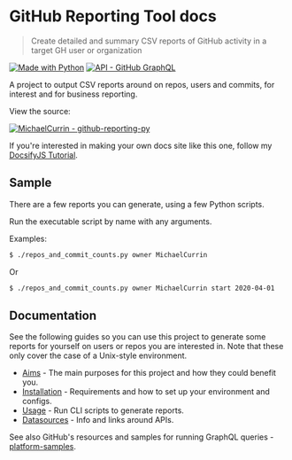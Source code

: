 # GitHub Reporting Tool docs
> Create detailed and summary CSV reports of GitHub activity in a target GH user or organization

[![Made with Python](https://img.shields.io/badge/Python->=3.6-blue?logo=python&logoColor=white)](https://python.org)
[![API - GitHub GraphQL](https://img.shields.io/badge/GitHub_API-V4_GraphQL-blue?logo=github)](https://graphql.github.io/)

A project to output CSV reports around on repos, users and commits, for interest and for business reporting.

View the source:

[![MichaelCurrin - github-reporting-py](https://img.shields.io/static/v1?label=MichaelCurrin&message=github-reporting-py&color=blue&logo=github)](https://github.com/MichaelCurrin/github-reporting-py)

If you're interested in making your own docs site like this one, follow my [DocsifyJS Tutorial](https://michaelcurrin.github.io/docsify-js-tutorial/).


## Sample

There are a few reports you can generate, using a few Python scripts.

Run the executable script by name with any arguments.

Examples:

```bash
$ ./repos_and_commit_counts.py owner MichaelCurrin
```

Or

```bash
$ ./repos_and_commit_counts.py owner MichaelCurrin start 2020-04-01
```


## Documentation

See the following guides so you can use this project to generate some reports for yourself on users or repos you are interested in. Note that these only cover the case of a Unix-style environment.

- [Aims](/aims.md) - The main purposes for this project and how they could benefit you.
- [Installation](/installation.md) - Requirements and how to set up your environment and configs.
- [Usage](/usage.md) - Run CLI scripts to generate reports.
- [Datasources](/datasources.md) - Info and links around APIs.

See also GitHub's resources and samples for running GraphQL queries - [platform-samples](https://github.com/github/platform-samples/tree/master/graphql).
